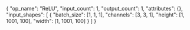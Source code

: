 {
    "op_name": "ReLU",
    "input_count": 1,
    "output_count": 1,
    "attributes": {},
    "input_shapes": [
        {
            "batch_size": [1, 1, 1],
            "channels": [3, 3, 1],
            "height": [1, 1001, 100],
            "width": [1, 1001, 100]
        }
    ]
}
